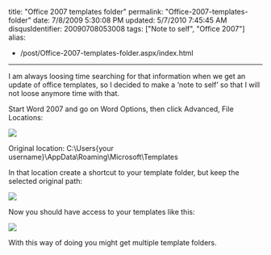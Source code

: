 title: "Office 2007 templates folder"
permalink: "Office-2007-templates-folder"
date: 7/8/2009 5:30:08 PM
updated: 5/7/2010 7:45:45 AM
disqusIdentifier: 20090708053008
tags: ["Note to self", "Office 2007"]
alias:
 - /post/Office-2007-templates-folder.aspx/index.html
---
I am always loosing time searching for that information when we get an update of office templates, so I decided to make a ‘note to self’ so that I will not loose anymore time with that.

Start Word 2007 and go on Word Options, then click Advanced, File Locations:
<!-- more -->

![](http://farm4.static.flickr.com/3520/3700848410_ecd2a99c44_o.png) 

Original location: C:\Users\{your username}\AppData\Roaming\Microsoft\Templates

In that location create a shortcut to your template folder, but keep the selected original path:

![](http://farm3.static.flickr.com/2557/3700041683_2758eab836_o.png) 

Now you should have access to your templates like this:

![](http://farm3.static.flickr.com/2673/3700864788_72780baef3_o.png) 

With this way of doing you might get multiple template folders.
